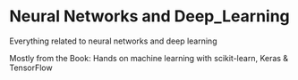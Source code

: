 # Neural Networks and Deep_Learning
Everything related to neural networks and deep learning

Mostly from the Book: Hands on machine learning with scikit-learn, Keras & TensorFlow
